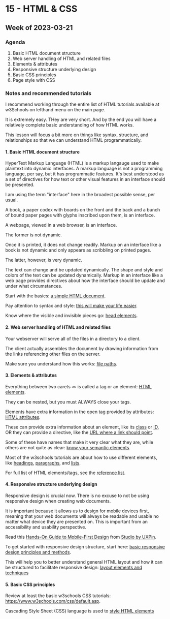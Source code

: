 # 15 - HTML & CSS

## Week of 2023-03-21

### Agenda

1. Basic HTML document structure
2. Web server handling of HTML and related files
3. Elements & attributes
4. Responsive structure underlying design
5. Basic CSS principles
6. Page style with CSS

### Notes and recommended tutorials

I recommend working through the entire list of HTML tutorials available at w3Schools on lefthand menu on the main page.

It is extremely easy. THey are very short. And by the end you will have a relatively complete basic understanding of how HTML works.

This lesson will focus a bit more on things like syntax, structure, and relationships so that we can understand HTML programmatically.

#### 1. Basic HTML document structure

HyperText Markup Language (HTML) is a markup langauge used to make plaintext into dynamic interfaces.
A markup language is not a programming language, per say, but it has programmatic features.
It's best understood as a set of directives for how text or other visual features in an interface should be presented. 

I am using the term "interface" here in the broadest possible sense, per usual. 

A book, a paper codex with boards on the front and the back and a bunch of bound paper pages with glyphs inscribed upon them, is an interface.

A webpage, viewed in a web browser, is an interface. 

The former is not dynamic.

Once it is printed, it does not change readily.
Markup on an interface like a book is not dynamic and only appears as scribbling on printed pages. 

The latter, however, is very dynamic.

The text can change and be updated dynamically. 
The shape and style and colors of the text can be updated dynamically. 
Markup in an interface like a web page provides directives about how the interface should be update and under what circumstances.

Start with the basics: [a simple HTML document](https://www.w3schools.com/htmL/html_intro.asp).

Pay attention to syntax and style: [this will make your life easier](https://www.w3schools.com/html/html5_syntax.asp).

Know where the visible and invisible pieces go: [head elements](https://www.w3schools.com/htmL/html_head.asp).

#### 2. Web server handling of HTML and related files

Your webserver will serve all of the files in a directory to a client.

The client actually assembles the document by drawing information from the links referencing other files on the server.

Make sure you understand how this works: [file paths](https://www.w3schools.com/htmL/html_filepaths.asp).

#### 3. Elements & attributes

Everything between two carets `<>` is called a tag or an element: [HTML elements](https://www.w3schools.com/htmL/html_elements.asp).

They can be nested, but you must ALWAYS close your tags.

Elements have extra information in the open tag provided by attributes: [HTML attributes](https://www.w3schools.com/htmL/html_attributes.asp).

These can provide extra information about an element, like its [class](https://www.w3schools.com/htmL/html_classes.asp) or [ID](https://www.w3schools.com/htmL/html_id.asp), OR they can provide a directive, like the [URL where a link should point](https://www.w3schools.com/htmL/html_links.asp).

Some of these have names that make it very clear what they are, while others are not quite as clear: [know your semantic elements](https://www.w3schools.com/htmL/html5_semantic_elements.asp).

Most of the w3schools tutorials are about how to use different elements, like [headings](https://www.w3schools.com/htmL/html_headings.asp), [paragraphs](https://www.w3schools.com/htmL/paragraphs.asp), and [lists](https://www.w3schools.com/htmL/html_lists.asp).

For full list of HTML elements/tags, see the [reference list](https://www.w3schools.com/tags/).

#### 4. Responsive structure underlying design

Responsive design is crucial now.
There is no excuse to not be using responsive design when creating web documents.

It is important because it allows us to design for mobile devices first, meaning that your web documents will always be readable and usable no matter what device they are presented on. 
This is important from an accessibility and usability perspective.

Read this [Hands-On Guide to Mobile-First Design](https://www.uxpin.com/studio/blog/a-hands-on-guide-to-mobile-first-design/) from [Studio by UXPin](https://www.uxpin.com/studio/).

To get started with responsive design structure, start here: [basic responsive design principles and methods](https://www.w3schools.com/htmL/html_responsive.asp).

This will help you to better understand general HTML layout and how it can be structured to facilitate responsive design: [layout elements and techniques](https://www.w3schools.com/htmL/html_layout.asp)

#### 5. Basic CSS principles

Review at least the basic w3schools CSS tutorials: https://www.w3schools.com/css/default.asp.

Cascading Style Sheet (CSS) language is used to [style HTML elements](https://www.w3schools.com/css/css_intro.asp)
